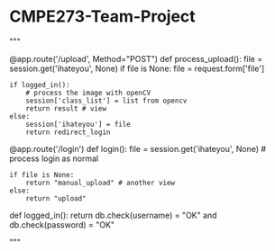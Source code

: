 # CMPE273-Team-Project
"""

@app.route('/upload', Method="POST")
def process_upload():
    file = session.get('ihateyou', None)
    if file is None:
        file = request.form['file']

    if logged_in():
        # process the image with openCV
        session['class_list'] = list from opencv
        return result # view
    else:
        session['ihateyou'] = file
        return redirect_login

@app.route('/login')
def login():
    file = session.get('ihateyou', None)
    # process login as normal

    if file is None:
        return "manual_upload" # another view
    else:
        return "upload"

def logged_in():
    return db.check(username) = "OK" and db.check(password) = "OK"


"""